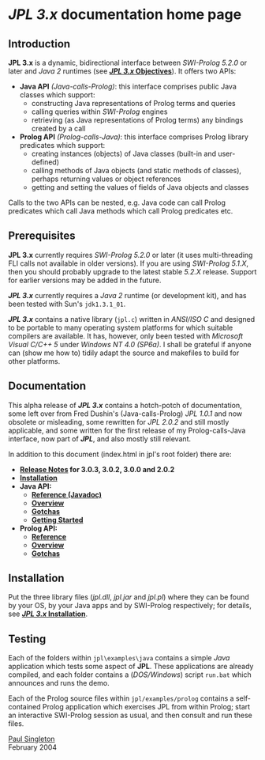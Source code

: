 # *JPL 3.x* documentation home page

## Introduction

**JPL 3.x** is a dynamic, bidirectional interface between *SWI-Prolog 5.2.0* or later and *Java 2* runtimes (see **[*JPL 3.x* Objectives](docs/objectives.html)**). It offers two APIs:

* **Java API** *(Java-calls-Prolog)*: this interface comprises public Java classes which support:
    * constructing Java representations of Prolog terms and queries
    * calling queries within *SWI-Prolog* engines
    * retrieving (as Java representations of Prolog terms) any bindings created by a call
* **Prolog API** *(Prolog-calls-Java)*: this interface comprises Prolog library predicates which support:
    * creating instances (objects) of Java classes (built-in and user-defined)
    * calling methods of Java objects (and static methods of classes), perhaps returning values or object references
    * getting and setting the values of fields of Java objects and classes

Calls to the two APIs can be nested, e.g. Java code can call Prolog predicates which call Java methods which call Prolog predicates etc.

## Prerequisites

**JPL 3.x** currently requires *SWI-Prolog 5.2.0* or later (it uses multi-threading FLI calls not available in older versions). If you are using *SWI-Prolog 5.1.X*, then you should probably upgrade to the latest stable *5.2.X* release. Support for earlier versions may be added in the future.

***JPL 3.x*** currently requires a *Java 2* runtime (or development kit), and has been tested with Sun's `jdk1.3.1_01`.

***JPL 3.x*** contains a native library (`jpl.c`) written in *ANSI/ISO C* and designed to be portable to many operating system platforms for which suitable compilers are available. It has, however, only been tested with *Microsoft Visual C/C++ 5* under *Windows NT 4.0 (SP6a)*. I shall be grateful if anyone can (show me how to) tidily adapt the source and makefiles to build for other platforms.

## Documentation

This alpha release of ***JPL&nbsp;3.x*** contains a hotch-potch of documentation, some left over from Fred Dushin's (Java-calls-Prolog) *JPL 1.0.1* and now obsolete or misleading, some rewritten for *JPL 2.0.2* and still mostly applicable, and some written for the first release of my Prolog-calls-Java interface, now part of ***JPL***, and also mostly still relevant.

In addition to this document (index.html in jpl's root folder) there are:

* **[Release Notes](docs/release_notes.html) for 3.0.3, 3.0.2, 3.0.0 and 2.0.2**
* **[Installation](docs/installation.html)**
* **Java API:**
    * **[Reference (Javadoc)](docs/java_api/javadoc/index.html)**
    * **[Overview](docs/java_api/high-level_interface.html)**
    * **[Gotchas](docs/java_api/gotchas.html)**
    * **[Getting Started](docs/java_api/getting_started.html)**
* **Prolog API:**
    * **[Reference](docs/prolog_api/api.html)**
    * **[Overview](docs/prolog_api/overview/index.html)**
    * **[Gotchas](docs/prolog_api/gotchas.html)**

## Installation

Put the three library files (*jpl.dll*, *jpl.jar* and *jpl.pl*) where they can be found by your OS, by your Java apps and by SWI-Prolog respectively; for details, see **[*JPL
3.x* Installation](docs/installation.html)**.

## Testing

Each of the folders within `jpl\examples\java` contains a simple *Java* application which tests some aspect of **JPL**. These applications are already compiled, and each folder contains a (*DOS/Windows*) script `run.bat` which announces and runs the demo.

Each of the Prolog source files within `jpl/examples/prolog` contains a self-contained Prolog application which exercises JPL from within Prolog; start an interactive SWI-Prolog session as usual, and then consult and run these files.

[Paul Singleton](mailto:paul.singleton@bcs.org.uk)<br>
February 2004
